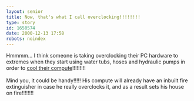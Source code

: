 ```yaml
---
layout: senior
title: Now, that's what I call overclocking!!!!!!!!
type: story
id: 1650574
date: 2000-12-13 17:58
robots: noindex
---
```

Hmmmm... I think someone is taking overclocking their PC hardware to extremes when they start using water tubs, hoses and hydraulic pumps in order to <a href="http://www.agaweb.com/coolcpu/_disc1/00000a57.htm">cool their compute</a>!!!!!!!!!<br/><br/>Mind you, it could be handy!!!!! His compute will already have an inbuilt fire extinguisher in case he really overclocks it, and as a result sets his house on fire!!!!!!!!